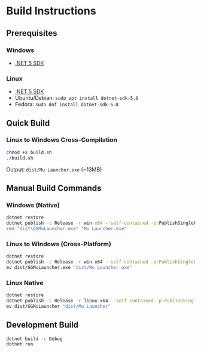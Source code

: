 # Build Instructions

## Prerequisites

### Windows
- [.NET 5 SDK](https://dotnet.microsoft.com/download/dotnet/5.0)

### Linux
- [.NET 5 SDK](https://dotnet.microsoft.com/download/dotnet/5.0)
- Ubuntu/Debian: `sudo apt install dotnet-sdk-5.0`
- Fedora: `sudo dnf install dotnet-sdk-5.0`

## Quick Build

### Linux to Windows Cross-Compilation
```bash
chmod +x build.sh
./build.sh
```

Output: `dist/Mu Launcher.exe` (~13MB)

## Manual Build Commands

### Windows (Native)
```cmd
dotnet restore
dotnet publish -c Release -r win-x64 --self-contained -p:PublishSingleFile=true -p:IncludeNativeLibrariesForSelfExtract=true -o dist
ren "dist\GGMuLauncher.exe" "Mu Launcher.exe"
```

### Linux to Windows (Cross-Platform)
```bash
dotnet restore
dotnet publish -c Release -r win-x64 --self-contained -p:PublishSingleFile=true -p:IncludeNativeLibrariesForSelfExtract=true -o dist
mv dist/GGMuLauncher.exe "dist/Mu Launcher.exe"
```

### Linux Native
```bash
dotnet restore
dotnet publish -c Release -r linux-x64 --self-contained -p:PublishSingleFile=true -p:IncludeNativeLibrariesForSelfExtract=true -o dist
mv dist/GGMuLauncher "dist/Mu Launcher"
```

## Development Build

```bash
dotnet build -c Debug
dotnet run
```
